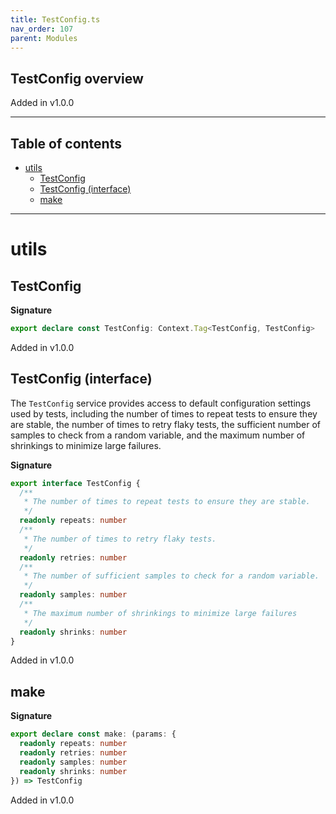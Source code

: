 ```yaml
---
title: TestConfig.ts
nav_order: 107
parent: Modules
---
```


## TestConfig overview

Added in v1.0.0

---

<h2 class="text-delta">Table of contents</h2>

- [utils](#utils)
  - [TestConfig](#testconfig)
  - [TestConfig (interface)](#testconfig-interface)
  - [make](#make)

---

# utils

## TestConfig

**Signature**

```ts
export declare const TestConfig: Context.Tag<TestConfig, TestConfig>
```

Added in v1.0.0

## TestConfig (interface)

The `TestConfig` service provides access to default configuration settings
used by tests, including the number of times to repeat tests to ensure
they are stable, the number of times to retry flaky tests, the sufficient
number of samples to check from a random variable, and the maximum number of
shrinkings to minimize large failures.

**Signature**

```ts
export interface TestConfig {
  /**
   * The number of times to repeat tests to ensure they are stable.
   */
  readonly repeats: number
  /**
   * The number of times to retry flaky tests.
   */
  readonly retries: number
  /**
   * The number of sufficient samples to check for a random variable.
   */
  readonly samples: number
  /**
   * The maximum number of shrinkings to minimize large failures
   */
  readonly shrinks: number
}
```

Added in v1.0.0

## make

**Signature**

```ts
export declare const make: (params: {
  readonly repeats: number
  readonly retries: number
  readonly samples: number
  readonly shrinks: number
}) => TestConfig
```

Added in v1.0.0
